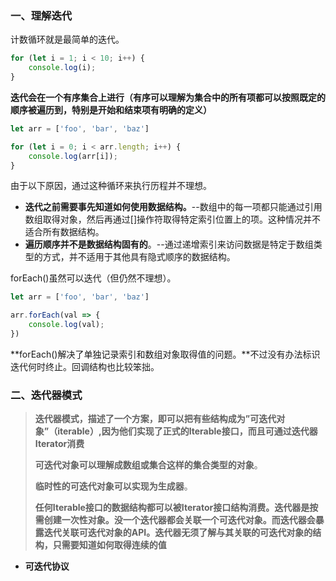 ### 一、理解迭代

计数循环就是最简单的迭代。

```javascript
for (let i = 1; i < 10; i++) {
	console.log(i);
}
```

**迭代会在一个有序集合上进行（有序可以理解为集合中的所有项都可以按照既定的顺序被遍历到，特别是开始和结束项有明确的定义）**

```javascript
let arr = ['foo', 'bar', 'baz']

for (let i = 0; i < arr.length; i++) {
	console.log(arr[i]);
}
```

由于以下原因，通过这种循环来执行历程并不理想。

- **迭代之前需要事先知道如何使用数据结构。**--数组中的每一项都只能通过引用数组取得对象，然后再通过[]操作符取得特定索引位置上的项。这种情况并不适合所有数据结构。
- **遍历顺序并不是数据结构固有的**。--通过递增索引来访问数据是特定于数组类型的方式，并不适用于其他具有隐式顺序的数据结构。

forEach()虽然可以迭代（但仍然不理想）。

```javascript
let arr = ['foo', 'bar', 'baz']

arr.forEach(val => {
	console.log(val);
})
```

**forEach()解决了单独记录索引和数组对象取得值的问题。**不过没有办法标识迭代何时终止。回调结构也比较笨拙。

### 二、迭代器模式

> **迭代器模式，描述了一个方案，即可以把有些结构成为”可迭代对象”（iterable）,因为他们实现了正式的Iterable接口，而且可通过迭代器Iterator消费**
>
> **可迭代对象可以理解成数组或集合这样的集合类型的对象**。
>
> **临时性的可迭代对象可以实现为生成器**。
>
> **任何Iterable接口的数据结构都可以被Iterator接口结构消费。迭代器是按需创建一次性对象。没一个迭代器都会关联一个可迭代对象。而迭代器会暴露迭代关联可迭代对象的API。迭代器无须了解与其关联的可迭代对象的结构，只需要知道如何取得连续的值**

* **可迭代协议**

  